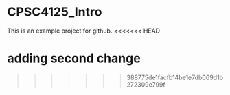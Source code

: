 # CPSC4125_Intro


This is an example project for github. 
<<<<<<< HEAD


adding second change
=======
>>>>>>> 388775de1facfb14be1e7db069d1b272309e799f
